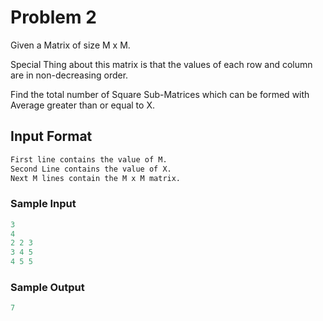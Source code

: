 # Problem 2

Given a Matrix of size M x M.

Special Thing about this matrix is that the values of each row and column are in non-decreasing order.

Find the total number of Square Sub-Matrices which can be formed with Average greater than or equal to X.

## Input Format

```md
First line contains the value of M.
Second Line contains the value of X.
Next M lines contain the M x M matrix.
```

### Sample Input

```c
3
4
2 2 3
3 4 5
4 5 5
```

### Sample Output

```c
7
```
